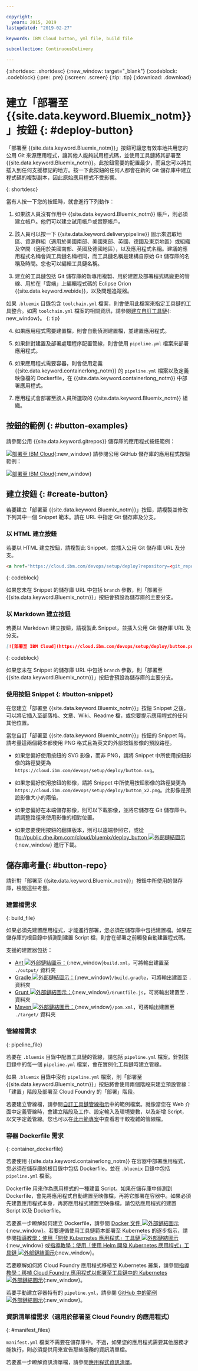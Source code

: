 ```yaml
---

copyright:
  years: 2015, 2019
lastupdated: "2019-02-27"

keywords: IBM Cloud button, yml file, build file

subcollection: ContinuousDelivery

---
```


{:shortdesc: .shortdesc}
{:new_window: target="_blank"}
{:codeblock: .codeblock}
{:pre: .pre}
{:screen: .screen}
{:tip: .tip}
{:download: .download}


# 建立「部署至 {{site.data.keyword.Bluemix_notm}}」按鈕 {: #deploy-button}

「部署至 {{site.data.keyword.Bluemix_notm}}」按鈕可讓您有效率地共用您的公用 Git 來源應用程式，讓其他人能夠試用程式碼，並使用工具鏈將其部署至 {{site.data.keyword.Bluemix_notm}}。此按鈕需要的配置最少，而且您可以將其插入到任何支援標記的地方。按一下此按鈕的任何人都會在新的 Git 儲存庫中建立程式碼的複製副本，因此原始應用程式不受影響。
  
{: shortdesc}

當有人按一下您的按鈕時，就會進行下列動作：

1. 如果該人員沒有作用中 {{site.data.keyword.Bluemix_notm}} 帳戶，則必須建立帳戶。他們可以建立試用帳戶或實際帳戶。

2. 該人員可以按一下 {{site.data.keyword.deliverypipeline}} 圖示來選取地區、資源群組（適用於美國南部、美國東部、英國、德國及東京地區）或組織及空間（適用於美國南部、英國及德國地區），以及應用程式名稱。建議的應用程式名稱會與工具鏈名稱相同，而工具鏈名稱是建構自原始 Git 儲存庫的名稱及時間。您也可以編輯工具鏈名稱。

3. 建立的工具鏈包括 Git 儲存庫的新專用複製、用於建置及部署程式碼變更的管線、用於在「雲端」上編輯程式碼的 Eclipse Orion {{site.data.keyword.webide}}，以及問題追蹤器。

  如果 `.bluemix` 目錄包含 `toolchain.yml` 檔案，則會使用此檔案來指定工具鏈的工具整合。如需 `toolchain.yml` 檔案的相關資訊，請參閱[建立自訂工具鏈](/docs/services/ContinuousDelivery?topic=ContinuousDelivery-toolchains_custom){: new_window}。
  {: tip}

4. 如果應用程式需要建置檔，則會自動偵測建置檔，並建置應用程式。

5. 如果針對建置及部署處理程序配置管線，則會使用 `pipeline.yml` 檔案來部署應用程式。

6. 如果應用程式需要容器，則會使用定義 {{site.data.keyword.containerlong_notm}} 的 `pipeline.yml` 檔案以及定義映像檔的 Dockerfile，在 {{site.data.keyword.containerlong_notm}} 中部署應用程式。

7. 應用程式會部署至該人員所選取的 {{site.data.keyword.Bluemix_notm}} 組織。

## 按鈕的範例 {: #button-examples}

請參閱公用 {{site.data.keyword.gitrepos}} 儲存庫的應用程式按鈕範例：

[![部署至 IBM Cloud](https://cloud.ibm.com/devops/setup/deploy/button.png)](https://cloud.ibm.com/devops/setup/deploy?repository=https://git.ng.bluemix.net/idsorg/sample-java-cloudant){:new_window}
請參閱公用 GitHub 儲存庫的應用程式按鈕範例：

[![部署至 IBM Cloud](https://cloud.ibm.com/devops/setup/deploy/button.png)](https://cloud.ibm.com/devops/setup/deploy?repository=https://github.com/open-toolchain/starfighter){:new_window}
## 建立按鈕 {: #create-button}

若要建立「部署至 {{site.data.keyword.Bluemix_notm}}」按鈕，請複製並修改下列其中一個 Snippet 範本。請在 URL 中指定 Git 儲存庫及分支。

### 以 HTML 建立按鈕

若要以 HTML 建立按鈕，請複製此 Snippet，並插入公用 Git 儲存庫 URL 及分支。

```HTML
<a href="https://cloud.ibm.com/devops/setup/deploy?repository=<git_repository_URL>&branch=<git_branch>"><img src="https://cloud.ibm.com/devops/setup/deploy/button.png" alt="部署至 IBM Cloud"></a>
```
{: codeblock}

如果您未在 Snippet 的儲存庫 URL 中包括 `branch` 參數，則「部署至 {{site.data.keyword.Bluemix_notm}}」按鈕會預設為儲存庫的主要分支。

### 以 Markdown 建立按鈕

若要以 Markdown 建立按鈕，請複製此 Snippet，並插入公用 Git 儲存庫 URL 及分支。

```Markdown
[![部署至 IBM Cloud](https://cloud.ibm.com/devops/setup/deploy/button.png)](https://cloud.ibm.com/devops/setup/deploy?repository=<git_repository_URL>&branch=<git_branch>)
```
{: codeblock}

如果您未在 Snippet 的儲存庫 URL 中包括 `branch` 參數，則「部署至 {{site.data.keyword.Bluemix_notm}}」按鈕會預設為儲存庫的主要分支。

### 使用按鈕 Snippet {: #button-snippet}

在您建立「部署至 {{site.data.keyword.Bluemix_notm}}」按鈕 Snippet 之後，可以將它插入至部落格、文章、Wiki、Readme 檔，或您要提示應用程式的任何其他位置。

當您自訂「部署至 {{site.data.keyword.Bluemix_notm}}」按鈕的 Snippet 時，請考量這兩個範本都使用 PNG 格式且為英文的外部按鈕影像的預設路徑。

* 如果您偏好使用按鈕的 SVG 影像，而非 PNG，請將 Snippet 中所使用按鈕影像的路徑變更為 `https://cloud.ibm.com/devops/setup/deploy/button.svg`。

* 如果您偏好使用按鈕的影像，請將 Snippet 中所使用按鈕影像的路徑變更為 `https://cloud.ibm.com/devops/setup/deploy/button_x2.png`。此影像是預設影像大小的兩倍。

* 如果您偏好在本端儲存影像，則可以下載影像，並將它儲存在 Git 儲存庫中。請調整路徑來使用影像的相對位置。

* 如果您要使用按鈕的翻譯版本，則可以遠端參照它，或從 [ftp://public.dhe.ibm.com/cloud/bluemix/deploy_button ![外部鏈結圖示](../../icons/launch-glyph.svg "外部鏈結圖示")](ftp://public.dhe.ibm.com/cloud/bluemix/deploy_button){:new_window} 進行下載。

## 儲存庫考量{: #button-repo}

請針對「部署至 {{site.data.keyword.Bluemix_notm}}」按鈕中所使用的儲存庫，檢閱這些考量。


### 建置檔需求
{: build_file}

如果必須先建置應用程式，才能進行部署，您必須在儲存庫中包括建置檔。如果在儲存庫的根目錄中偵測到建置 Script 檔，則會在部署之前觸發自動建置程式碼。

支援的建置器包括：

* [Ant ![外部鏈結圖示](../../icons/launch-glyph.svg "外部鏈結圖示")：](http://ant.apache.org/manual/using.html){:new_window}`build.xml`，可將輸出建置至 `./output/` 資料夾
* [Gradle ![外部鏈結圖示](../../icons/launch-glyph.svg "外部鏈結圖示")：](https://docs.gradle.org/current/userguide/getting_started.html){:new_window}`/build.gradle`，可將輸出建置至 `.` 資料夾
* [Grunt ![外部鏈結圖示](../../icons/launch-glyph.svg "外部鏈結圖示")：](http://gruntjs.com/getting-started#the-gruntfile){:new_window}`/Gruntfile.js`，可將輸出建置至 `.` 資料夾
* [Maven ![外部鏈結圖示](../../icons/launch-glyph.svg "外部鏈結圖示")：](http://maven.apache.org/guides/introduction/introduction-to-the-pom.html){:new_window}`/pom.xml`，可將輸出建置至 `./target/` 資料夾

### 管線檔需求
{: pipeline_file}

若要在 `.bluemix` 目錄中配置工具鏈的管線，請包括 `pipeline.yml` 檔案。針對該目錄中的每一個 `pipeline.yml` 檔案，會在實例化工具鏈時建立管線。

如果 `.bluemix` 目錄中沒有 `pipeline.yml` 檔案，則「部署至 {{site.data.keyword.Bluemix_notm}}」按鈕將會使用兩個階段來建立預設管線：「建置」階段及部署至 Cloud Foundry 的「部署」階段。

若要建立管線檔，請參閱[自訂工具鏈管線指示](/docs/services/ContinuousDelivery?topic=ContinuousDelivery-toolchains_custom#toolchains_custom_pipeline_yml)中的範例檔案。就像當您在 Web 介面中定義管線時，會建立階段及工作、設定輸入及環境變數，以及新增 Script，以文字定義管線。您也可以在[此示範專案](https://github.com/open-toolchain/toolchain-demo/tree/master/.bluemix)中查看若干較複雜的管線檔。

### 容器 Dockerfile 需求
{: container_dockerfile}

若要使用 {{site.data.keyword.containerlong_notm}} 在容器中部署應用程式，您必須在儲存庫的根目錄中包括 Dockerfile，並在 `.bluemix` 目錄中包括 `pipeline.yml` 檔案。

Dockerfile 用來作為應用程式的一種建置 Script。如果在儲存庫中偵測到 Dockerfile，會先將應用程式自動建置至映像檔，再將它部署在容器中。如果必須先建置應用程式本身，再將應用程式建置至映像檔，請包括應用程式的建置 Script 以及 Dockerfile。

若要進一步瞭解如何建立 Dockerfile，請參閱 [Docker 文件 ![外部鏈結圖示](../../icons/launch-glyph.svg "外部鏈結圖示")](https://docs.docker.com/reference/builder/){:new_window}。若要遵循使用工具鏈範本部署至 Kubernetes 的逐步指示，請參閱[指導教學：使用「開發 Kubernetes 應用程式」工具鏈 ![外部鏈結圖示](../../icons/launch-glyph.svg "外部鏈結圖示")](https://www.ibm.com/cloud/garage/tutorials/use-develop-kubernetes-app-toolchain?task=0){:new_window} 或[指導教學：使用「使用 Helm 開發 Kubernetes 應用程式」工具鏈 ![外部鏈結圖示](../../icons/launch-glyph.svg "外部鏈結圖示")](https://www.ibm.com/cloud/garage/tutorials/use-develop-kubernetes-app-with-helm-toolchain?task=0){:new_window}。

若要瞭解如何將 Cloud Foundry 應用程式移植至 Kubernetes 叢集，請參閱[指導教學：移植 Cloud Foundry 應用程式以部署至工具鏈中的 Kubernetes ![外部鏈結圖示](../../icons/launch-glyph.svg "外部鏈結圖示")](https://www.ibm.com/cloud/garage/tutorials/port-a-cf-app-to-deploy-to-kubernetes-in-a-toolchain?task=0){:new_window}。  

若要手動建立容器特有的 `pipeline.yml`，請參閱 [GitHub 中的範例 ![外部鏈結圖示](../../icons/launch-glyph.svg "外部鏈結圖示")](https://github.com/Puquios/){:new_window}。

### 資訊清單檔需求（適用於部署至 Cloud Foundry 的應用程式）
{: #manifest_files}

`manifest.yml` 檔案不需要在儲存庫中。不過，如果您的應用程式需要其他服務才能執行，則必須提供用來宣告那些服務的資訊清單檔。

若要進一步瞭解資訊清單檔，請參閱[應用程式資訊清單](/docs/cloud-foundry?topic=cloud-foundry-deploy_apps#appmanifest)。
